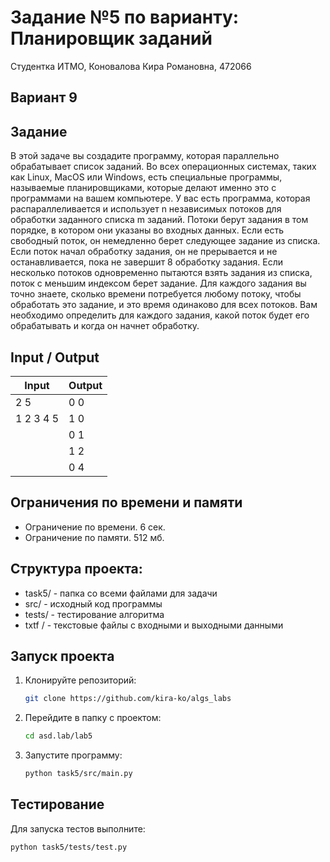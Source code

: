 Задание №5 по варианту: Планировщик заданий
====
Студентка ИТМО, Коновалова Кира Романовна, 472066

Вариант 9
----

Задание
---
В этой задаче вы создадите программу, которая параллельно обрабатывает список заданий. Во всех операционных системах, таких как Linux, MacOS или Windows, есть специальные программы, называемые планировщиками, которые делают именно это с программами на вашем компьютере. У вас есть программа, которая распараллеливается и использует n независимых потоков для обработки заданного списка m заданий. Потоки берут задания в том порядке, в котором они указаны во входных данных. Если есть свободный поток, он немедленно берет следующее задание из списка. Если поток начал обработку задания, он не прерывается и не останавливается, пока не завершит 8 обработку задания. Если несколько потоков одновременно пытаются взять задания из списка, поток с меньшим индексом берет задание. Для каждого задания вы точно знаете, сколько времени потребуется любому потоку, чтобы обработать это задание, и это время одинаково для всех потоков. Вам необходимо определить для каждого задания, какой поток будет его обрабатывать и когда он начнет обработку.   



Input / Output
----

| Input    | Output |
|----------|--------|
| 2 5      | 0 0    |
| 1 2 3 4 5 | 1 0    |
 |  | 0 1    |
 |          | 1 2    |
 |  | 0 4    |



## Ограничения по времени и памяти

- Ограничение по времени. 6 сек.
- Ограничение по памяти. 512 мб.

## Структура проекта:

* task5/ - папка со всеми файлами для задачи
* src/ - исходный код программы
* tests/ - тестирование алгоритма
* txtf / - текстовые файлы с входными и выходными данными

## Запуск проекта
1. Клонируйте репозиторий:
   ```bash
   git clone https://github.com/kira-ko/algs_labs
   ```
2. Перейдите в папку с проектом:
   ```bash
   cd asd.lab/lab5
   ```
3. Запустите программу:
   ```bash
   python task5/src/main.py
   ```
## Тестирование

Для запуска тестов выполните:
   ```bash
   python task5/tests/test.py
   ```